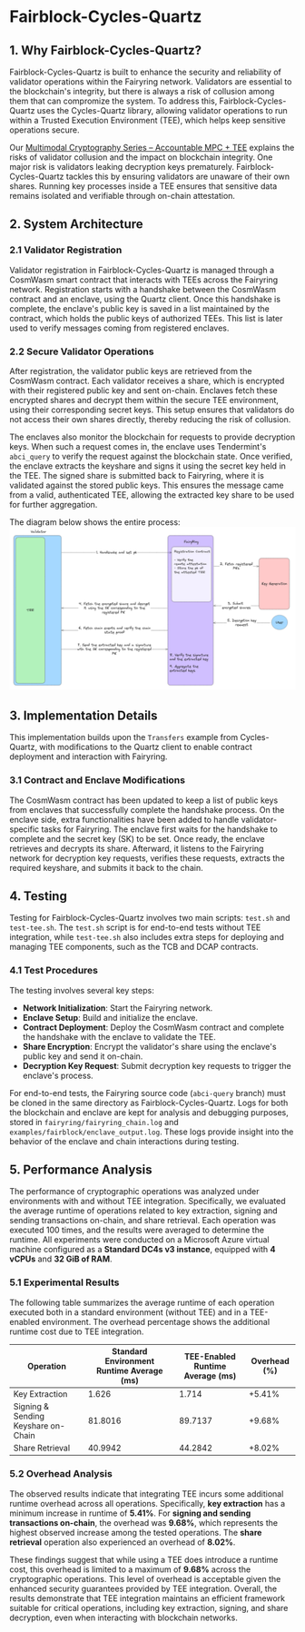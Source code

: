 # Fairblock-Cycles-Quartz

## 1. Why Fairblock-Cycles-Quartz?

Fairblock-Cycles-Quartz is built to enhance the security and reliability of validator operations within the Fairyring network. Validators are essential to the blockchain's integrity, but there is always a risk of collusion among them that can compromize the system. To address this, Fairblock-Cycles-Quartz uses the Cycles-Quartz library, allowing validator operations to run within a Trusted Execution Environment (TEE), which helps keep sensitive operations secure.

Our [Multimodal Cryptography Series – Accountable MPC + TEE](https://hackmd.io/@Fairblock/rkSiU78TR) explains the risks of validator collusion and the impact on blockchain integrity. One major risk is validators leaking decryption keys prematurely. Fairblock-Cycles-Quartz tackles this by ensuring validators are unaware of their own shares. Running key processes inside a TEE ensures that sensitive data remains isolated and verifiable through on-chain attestation.

## 2. System Architecture

### 2.1 Validator Registration
Validator registration in Fairblock-Cycles-Quartz is managed through a CosmWasm smart contract that interacts with TEEs across the Fairyring network. Registration starts with a handshake between the CosmWasm contract and an enclave, using the Quartz client. Once this handshake is complete, the enclave's public key is saved in a list maintained by the contract, which holds the public keys of authorized TEEs. This list is later used to verify messages coming from registered enclaves.

### 2.2 Secure Validator Operations
After registration, the validator public keys are retrieved from the CosmWasm contract. Each validator receives a share, which is encrypted with their registered public key and sent on-chain. Enclaves fetch these encrypted shares and decrypt them within the secure TEE environment, using their corresponding secret keys. This setup ensures that validators do not access their own shares directly, thereby reducing the risk of collusion.

The enclaves also monitor the blockchain for requests to provide decryption keys. When such a request comes in, the enclave uses Tendermint's `abci_query` to verify the request against the blockchain state. Once verified, the enclave extracts the keyshare and signs it using the secret key held in the TEE. The signed share is submitted back to Fairyring, where it is validated against the stored public keys. This ensures the message came from a valid, authenticated TEE, allowing the extracted key share to be used for further aggregation.

The diagram below shows the entire process:
![Fairblock-Cycles-Quartz](./cycles.png)


## 3. Implementation Details

This implementation builds upon the `Transfers` example from Cycles-Quartz, with modifications to the Quartz client to enable contract deployment and interaction with Fairyring.

### 3.1 Contract and Enclave Modifications
The CosmWasm contract has been updated to keep a list of public keys from enclaves that successfully complete the handshake process. On the enclave side, extra functionalities have been added to handle validator-specific tasks for Fairyring. The enclave first waits for the handshake to complete and the secret key (SK) to be set. Once ready, the enclave retrieves and decrypts its share. Afterward, it listens to the Fairyring network for decryption key requests, verifies these requests, extracts the required keyshare, and submits it back to the chain.


## 4. Testing

Testing for Fairblock-Cycles-Quartz involves two main scripts: `test.sh` and `test-tee.sh`. The `test.sh` script is for end-to-end tests without TEE integration, while `test-tee.sh` also includes extra steps for deploying and managing TEE components, such as the TCB and DCAP contracts.

### 4.1 Test Procedures
The testing involves several key steps:

- **Network Initialization**: Start the Fairyring network.
- **Enclave Setup**: Build and initialize the enclave.
- **Contract Deployment**: Deploy the CosmWasm contract and complete the handshake with the enclave to validate the TEE.
- **Share Encryption**: Encrypt the validator's share using the enclave's public key and send it on-chain.
- **Decryption Key Request**: Submit decryption key requests to trigger the enclave's process.

For end-to-end tests, the Fairyring source code (`abci-query` branch) must be cloned in the same directory as Fairblock-Cycles-Quartz.
Logs for both the blockchain and enclave are kept for analysis and debugging purposes, stored in `fairyring/fairyring_chain.log` and `examples/fairblock/enclave_output.log`. These logs provide insight into the behavior of the enclave and chain interactions during testing.



## 5. Performance Analysis

The performance of cryptographic operations was analyzed under environments with and without TEE integration. Specifically, we evaluated the average runtime of operations related to key extraction, signing and sending transactions on-chain, and share retrieval. Each operation was executed 100 times, and the results were averaged to determine the runtime. All experiments were conducted on a Microsoft Azure virtual machine configured as a **Standard DC4s v3 instance**, equipped with **4 vCPUs** and **32 GiB of RAM**.

### 5.1 Experimental Results

The following table summarizes the average runtime of each operation executed both in a standard environment (without TEE) and in a TEE-enabled environment. The overhead percentage shows the additional runtime cost due to TEE integration.

| Operation                  | Standard Environment Runtime Average (ms) | TEE-Enabled Runtime Average (ms) | Overhead (%) |
|----------------------------|------------------------------------|--------------------------|--------------|
| Key Extraction             | 1.626                            | 1.714                   | +5.41%       |
| Signing & Sending Keyshare on-Chain | 81.8016                            | 89.7137                  | +9.68%       |
| Share Retrieval            | 40.9942                            | 44.2842                  | +8.02%       |

### 5.2 Overhead Analysis

The observed results indicate that integrating TEE incurs some additional runtime overhead across all operations. Specifically, **key extraction** has a minimum increase in runtime of **5.41%**. For **signing and sending transactions on-chain**, the overhead was **9.68%**, which represents the highest observed increase among the tested operations. The **share retrieval** operation also experienced an overhead of **8.02%**.

These findings suggest that while using a TEE does introduce a runtime cost, this overhead is limited to a maximum of **9.68%** across the cryptographic operations. This level of overhead is acceptable given the enhanced security guarantees provided by TEE integration. Overall, the results demonstrate that TEE integration maintains an efficient framework suitable for critical operations, including key extraction, signing, and share decryption, even when interacting with blockchain networks.
